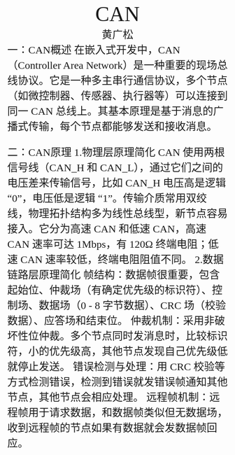 #
<center><font face ="楷体" size=300>CAN</font></center>

<center><font  face="楷体" size=5>黄广松</font></center>
<font face="楷体" size=5>一：CAN概述
在嵌入式开发中，CAN（Controller Area Network）是一种重要的现场总线协议。它是一种多主串行通信协议，多个节点（如微控制器、传感器、执行器等）可以连接到同一 CAN 总线上。其基本原理是基于消息的广播式传输，每个节点都能够发送和接收消息。

<font face="楷体" size=5>二：CAN原理
1.物理层原理简化
CAN 使用两根信号线（CAN_H 和 CAN_L），通过它们之间的电压差来传输信号，比如 CAN_H 电压高是逻辑 “0”，电压低是逻辑 “1”。传输介质常用双绞线，物理拓扑结构多为线性总线型，新节点容易接入。它分为高速 CAN 和低速 CAN，高速 CAN 速率可达 1Mbps，有 120Ω 终端电阻；低速 CAN 速率较低，终端电阻阻值不同。
2.数据链路层原理简化
帧结构：数据帧很重要，包含起始位、仲裁场（有确定优先级的标识符）、控制场、数据场（0 - 8 字节数据）、CRC 场（校验数据）、应答场和结束位。
仲裁机制：采用非破坏性位仲裁。多个节点同时发消息时，比较标识符，小的优先级高，其他节点发现自己优先级低就停止发送。
错误检测与处理：用 CRC 校验等方式检测错误，检测到错误就发错误帧通知其他节点，其他节点会相应处理。
远程帧机制：远程帧用于请求数据，和数据帧类似但无数据场，收到远程帧的节点如果有数据就会发数据帧回应。


















